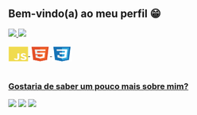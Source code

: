 ## Bem-vindo(a) ao meu perfil  😁

 <div>
   <a href="https://github.com/JeffCostta">
   <img height="180em" src="https://github-readme-stats.vercel.app/api?username=JeffCostta&show_icons=true&theme=e.g&include_all_commits=true&count_private=true"/>
   <img height="180em" src="https://github-readme-stats.vercel.app/api/top-langs/?username=JeffCostta&layout=compact&langs_count=6&theme=dark"/>
</div>
    
<div style="display: inline_block"><br>
  <img align="center" alt="Js" height="30" width="40" src="https://raw.githubusercontent.com/devicons/devicon/master/icons/javascript/javascript-plain.svg">
  <img align="center" alt="HTML" height="30" width="40" src="https://raw.githubusercontent.com/devicons/devicon/master/icons/html5/html5-original.svg">
  <img align="center" alt="CSS" height="30" width="40" src="https://raw.githubusercontent.com/devicons/devicon/master/icons/css3/css3-original.svg">
</div>
 
<br>
 
### Gostaria de saber um pouco mais sobre mim?
 
<div> 
  <a href="https://www.instagram.com/jeeffcostta/" target="_blank"><img src="https://img.shields.io/badge/-Instagram-%23E4405F?style=for-the-badge&logo=instagram&logoColor=white" target="_blank"></a>
 <a href="https://discord.com/users/503678393548537887" target="_blank"><img src="https://img.shields.io/badge/Discord-7289DA?style=for-the-badge&logo=discord&logoColor=white" target="_blank"></a> 
  <a href="https://www.linkedin.com/in/jefersoncostaweb/" target="_blank"><img src="https://img.shields.io/badge/-LinkedIn-%230077B5?style=for-the-badge&logo=linkedin&logoColor=white" target="_blank"></a>
</div>
